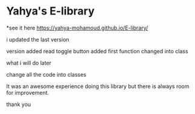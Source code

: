 # Yahya's E-library
*see it here https://yahya-mohamoud.github.io/E-library/


i updated the last version 

version added 
read toggle button added 
first function changed into class

what i will do later 

change all the code into classes

It was an awesome experience doing this library but there is always room for improvement.

thank you
